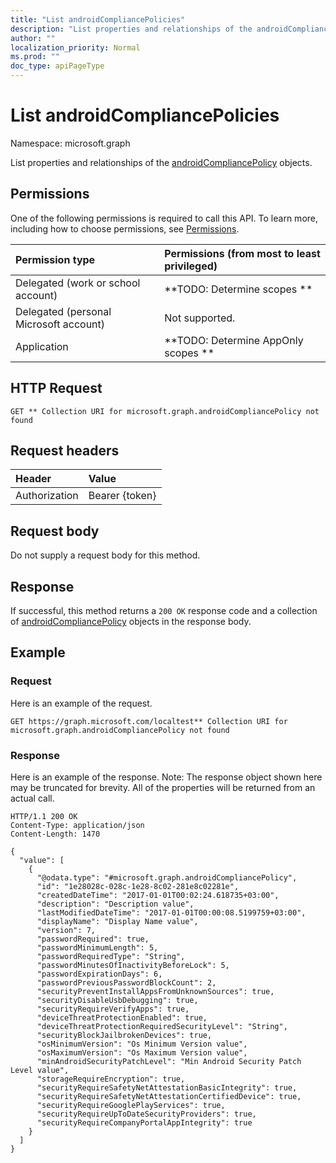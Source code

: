 ```yaml
---
title: "List androidCompliancePolicies"
description: "List properties and relationships of the androidCompliancePolicy objects."
author: ""
localization_priority: Normal
ms.prod: ""
doc_type: apiPageType
---
```


# List androidCompliancePolicies

Namespace: microsoft.graph

List properties and relationships of the [androidCompliancePolicy](../resources/androidcompliancepolicy.md) objects.

## Permissions
One of the following permissions is required to call this API. To learn more, including how to choose permissions, see [Permissions](/concepts/permissions-reference.md).

|Permission type|Permissions (from most to least privileged)|
|:---|:---|
|Delegated (work or school account)|**TODO: Determine scopes **|
|Delegated (personal Microsoft account)|Not supported.|
|Application|**TODO: Determine AppOnly scopes **|

## HTTP Request
<!-- {
  "blockType": "ignored"
}
-->
``` http
GET ** Collection URI for microsoft.graph.androidCompliancePolicy not found
```

## Request headers
|Header|Value|
|:---|:---|
|Authorization|Bearer {token}|

## Request body
Do not supply a request body for this method.

## Response
If successful, this method returns a `200 OK` response code and a collection of [androidCompliancePolicy](../resources/androidcompliancepolicy.md) objects in the response body.

## Example

### Request
Here is an example of the request.
<!-- {
  "blockType": "request",
  "name": "get_androidcompliancepolicy"
}
-->
``` http
GET https://graph.microsoft.com/localtest** Collection URI for microsoft.graph.androidCompliancePolicy not found
```

### Response
Here is an example of the response. Note: The response object shown here may be truncated for brevity. All of the properties will be returned from an actual call.
<!-- {
  "blockType": "response",
  "truncated": true,
  "@odata.type": "collection(microsoft.graph.androidcompliancepolicy)"
}
-->
``` http
HTTP/1.1 200 OK
Content-Type: application/json
Content-Length: 1470

{
  "value": [
    {
      "@odata.type": "#microsoft.graph.androidCompliancePolicy",
      "id": "1e28028c-028c-1e28-8c02-281e8c02281e",
      "createdDateTime": "2017-01-01T00:02:24.618735+03:00",
      "description": "Description value",
      "lastModifiedDateTime": "2017-01-01T00:00:08.5199759+03:00",
      "displayName": "Display Name value",
      "version": 7,
      "passwordRequired": true,
      "passwordMinimumLength": 5,
      "passwordRequiredType": "String",
      "passwordMinutesOfInactivityBeforeLock": 5,
      "passwordExpirationDays": 6,
      "passwordPreviousPasswordBlockCount": 2,
      "securityPreventInstallAppsFromUnknownSources": true,
      "securityDisableUsbDebugging": true,
      "securityRequireVerifyApps": true,
      "deviceThreatProtectionEnabled": true,
      "deviceThreatProtectionRequiredSecurityLevel": "String",
      "securityBlockJailbrokenDevices": true,
      "osMinimumVersion": "Os Minimum Version value",
      "osMaximumVersion": "Os Maximum Version value",
      "minAndroidSecurityPatchLevel": "Min Android Security Patch Level value",
      "storageRequireEncryption": true,
      "securityRequireSafetyNetAttestationBasicIntegrity": true,
      "securityRequireSafetyNetAttestationCertifiedDevice": true,
      "securityRequireGooglePlayServices": true,
      "securityRequireUpToDateSecurityProviders": true,
      "securityRequireCompanyPortalAppIntegrity": true
    }
  ]
}
```

